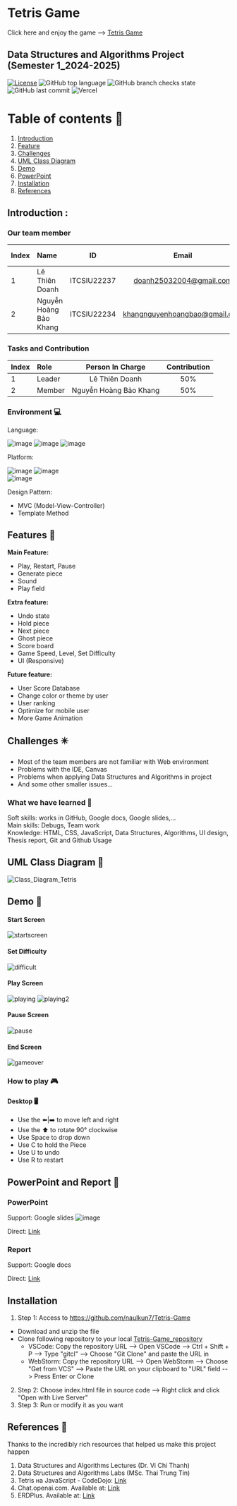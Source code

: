# Tetris Game 
Click here and enjoy the game --> <a href="https://tetris-game-zeta.vercel.app/" target="_blank">Tetris Game</a>

## Data Structures and Algorithms Project (Semester 1_2024-2025)

[![License](https://img.shields.io/badge/license-MIT-green)](./LICENSE) 
![GitHub top language](https://img.shields.io/github/languages/top/naulkun7/Tetris-Game) 
![GitHub branch checks state](https://img.shields.io/github/checks-status/naulkun7/Tetris-Game/main)
![GitHub last commit](https://img.shields.io/github/last-commit/naulkun7/Tetris-Game)
![Vercel](https://vercelbadge.vercel.app/api/naulkun7/Tetris-Game)

# Table of contents :round_pushpin:  

1. [Introduction](#introduction)
2. [Feature](#features)
3. [Challenges](#challenges)
4. [UML Class Diagram](#uml)
5. [Demo](#demo)
6. [PowerPoint](#powerPoint)
7. [Installation](#installation)
8. [References](#references)

## Introduction <a name="introduction"></a> :
### Our team member
| Index | Name                   |     ID      |              Email               | Github account             |
|:------|:-----------------------|:-----------:|:--------------------------------:|:---------------------------|
| 1     | Lê Thiên Doanh | ITCSIU22237 | doanh25032004@gmail.com | ltdoan2004 |
| 2     | Nguyễn Hoàng Bảo Khang | ITCSIU22234 | khangnguyenhoangbao@gmail.com | baokhang65 |        

### Tasks and Contribution 
| Index | Role                                                         | Person In Charge | Contribution |
|:------|:-------------------------------------------------------------|:--------------:|:------------:|
| 1     | Leader     |   Lê Thiên Doanh   |          50%      |
| 2     | Member      |   Nguyễn Hoàng Bảo Khang   |          50%      | 

### Environment :computer:
Language:  

![image](https://img.shields.io/badge/HTML5-E34F26?style=for-the-badge&logo=html5&logoColor=white)
![image](https://img.shields.io/badge/CSS3-1572B6?style=for-the-badge&logo=css3&logoColor=white)
![image](https://img.shields.io/badge/JavaScript-F7DF1E?style=for-the-badge&logo=javascript&logoColor=black)

Platform:    
  
![image](https://img.shields.io/badge/Visual_Studio_Code-0078D4?style=for-the-badge&logo=visual%20studio%20code&logoColor=white) 
![image](https://img.shields.io/badge/WebStorm-000000?style=for-the-badge&logo=WebStorm&logoColor=white)  
![image](http://therealsujitk-vercel-badge.vercel.app/?app=therealsujitk-vercel-badge&style=for-the-badge&logo=false)

Design Pattern:

- MVC (Model-View-Controller) 
- Template Method

## Features <a name="features"></a> :star2:
**Main Feature:**  
- Play, Restart, Pause
- Generate piece
- Sound 
- Play field

**Extra feature:**  
- Undo state
- Hold piece
- Next piece
- Ghost piece
- Score board
- Game Speed, Level, Set Difficulty
- UI (Responsive)

**Future feature:**
- User Score Database
- Change color or theme by user
- User ranking
- Optimize for mobile user
- More Game Animation

## Challenges <a name="challenges"></a> ✴️
- Most of the team members are not familiar with Web environment
- Problems with the IDE, Canvas
- Problems when applying Data Structures and Algorithms in project
- And some other smaller issues...  

### What we have learned :pencil: 
Soft skills: works in GitHub, Google docs, Google slides,...  
Main skills: Debugs, Team work  
Knowledge: HTML, CSS, JavaScript, Data Structures, Algorithms, UI design, Thesis report, Git and Github Usage

## UML Class Diagram <a name="uml"></a> 📄
![Class_Diagram_Tetris](https://github.com/user-attachments/assets/80e84671-796a-4f0d-844c-4b7f253bdbec)

## Demo <a name="demo"></a>  🤖

#### Start Screen 
![startscreen](https://github.com/user-attachments/assets/9fc4b72e-a434-4416-bcfb-aa45a337c134)

#### Set Difficulty 
![difficult](https://github.com/user-attachments/assets/146b3c69-d22c-4fb1-927b-d527d50032d1)

#### Play Screen 
![playing](https://github.com/user-attachments/assets/3b81b787-2437-432c-9941-24968311a2e4)
![playing2](https://github.com/user-attachments/assets/de59bf23-5dd5-470e-a5a2-761acf82c97b)

#### Pause Screen 
![pause](https://github.com/user-attachments/assets/24f094b2-9b56-4d5e-9152-e2a74c2479f3)

#### End Screen 
![gameover](https://github.com/user-attachments/assets/bd21a8e3-e0a7-473d-8ae8-ea26a938a129)

### How to play 🎮
#### Desktop 🖥️
* Use the ⬅️|➡️ to move left and right  
* Use the ⬆️ to rotate 90° clockwise 
* Use Space to drop down 
* Use C to hold the Piece
* Use U to undo
* Use R to restart

## PowerPoint and Report <a name="powerPoint"></a> 📖
### PowerPoint
   Support: Google slides
   ![image](./screenshot/Tetris_ppt.jpg)
   
   Direct: [Link](https://docs.google.com/presentation/d/1NSvAn6voLTWPU3bcdAyV4bVFJXAI_HLM9rIiVeL4j0k/edit?usp=sharing)

### Report
   
   Support: Google docs  
   
   Direct: [Link](https://docs.google.com/document/d/1TFwiAUaH60dtllLl4o73U8S-MblfCmTzYT6-PXLCqNY/edit?usp=sharing)
   
## Installation <a name="installation"></a> 
1. Step 1: Access to https://github.com/naulkun7/Tetris-Game
- Download and unzip the file
- Clone following repository to your local  [Tetris-Game_repository](https://github.com/ltdoan2004/Tetris-DSA-KhangDoanh.git)     
    + VSCode: Copy the repository URL --> Open VSCode --> Ctrl + Shift + P --> Type "gitcl" --> Choose "Git Clone" and paste the URL in   
    + WebStorm: Copy the repository URL --> Open WebStorm --> Choose "Get from VCS" --> Paste the URL on your clipboard to "URL" field --> Press Enter or Clone
2. Step 2: Choose index.html file in source code  --> Right click and click "Open with Live Server"
3. Step 3: Run or modify it as you want
   
## References <a name="references"></a> :book:
Thanks to the incredibly rich resources that helped us make this project happen 
1. Data Structures and Algorithms Lectures (Dr. Vi Chi Thanh)
2. Data Structures and Algorithms Labs (MSc. Thai Trung Tin)
3. Tetris на JavaScript - CodeDojo: [Link](https://www.youtube.com/playlist?list=PLqHlAwsJRxAMa9HHLRZcHFZyM7SBHqJgt)
4. Chat.openai.com. Available at: [Link](https://chat.openai.com/)
5. ERDPlus. Available at: [Link](https://erdplus.com/)
